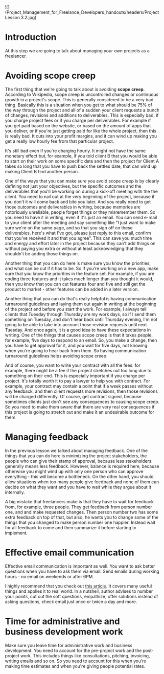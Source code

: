 ![](Project_Management_for_Freelance_Developers_handouts/headers/Project Lesson 3.2.jpg)
# Introduction

At this step we are going to talk about managing your own projects as a freelancer.

# Avoiding scope creep

The first thing that we're going to talk about is avoiding **scope creep**. According to Wikipedia, scope creep is uncontrolled changes or continuous growth in a project's scope. This is generally considered to be a very bad thing. Basically this is a situation when you get to what should be 75% of the way through the project and all of a sudden your client requests a bunch of changes, revisions and additions to deliverables. This is especially bad, if you charge project fees or if you charge per deliverables. For example if you get paid based on the website, or based on the amount of apps that you deliver, or if you're just getting paid for like the whole project, then this is really bad. It cuts into your profit margins, and it can wind up making you get a really low hourly fee from that particular project.

It's still bad even if you're charging hourly. It might not have the same monetary effect but, for example, if you told client B that you would be able to start on their work on some specific date and then the project for Client A takes so long that you have to push back the settled date, that can wind up making Client B find another person.

One of the ways that you can make sure you avoid scope creep is by clearly defining not just your objectives, but the specific outcomes and the deliverables that you'll be working on during a kick-off meeting with the the client. You need to nail out at the very beginning of the project, because if you don't it will come back and bite you later. And you really need to get those outcomes and deliverables in writing, because memories are notoriously unreliable, people forget things or they misremember them. So you need to have it in writing, even if it's just an email. You can send e-mail to your client after the meeting and say something like "I just want to make sure we're on the same page, and so that you sign off on these deliverables, here's what I've got, please just reply to this email, confirm that you've received it and that you agree". This can save you much time and energy and effort later in the project because they can't add things on without paying you extra or without at least acknowledging that they shouldn't be adding those things on.

Another thing that you can do here is make sure you know the priorities, and what can be cut if it has to be. So if you're working on a new app, make sure that you know the priorities in the feature set. For example, if you are coding three features and it takes much longer than you thought it would, then you know that you can cut features four and five and still get the product to market - other features can be added in a later version.

Another thing that you can do that's really helpful is having communication turnaround guidelines and laying them out again in writing at the beginning of the project and before you start the work. For example, I always tell clients that Tuesday through Thursday are my work days, so if I send them something  on Tuesday, and don't hear back until Thursday evening, I'm not going to be able to take into account those revision requests until next Tuesday. And once again, it is a good idea to have these expectations in writing. One of the things that causes scope creep is that it takes people, for example, five days to respond to an email. So, you make a change, then you have to get approval for it, and you wait for five days, not knowing when you're going to hear back from them. So having communication turnaround guidelines helps avoiding scope creep.

And of course, you want to write your contract with all the fees: for example, there might be a fee if the project stretches out too long due to something on their end. This is especially important if you charge per project. It's totally worth it to pay a lawyer to help you with contract. For example, your contract may contain a point that if a week passes without any feedback, and then client requests more revisions, then those revisions will be charged differently. Of course, get contract signed, because sometimes clients just don't see any consequences to causing scope creep. So you need to make them aware that there are very real consequences if this project is going to stretch out and make it an undesirable outcome for them.

# Managing feedback

In the previous lesson we talked about managing feedback. One of the things that you can do here is minimizing the project stakeholders, the people who can give their stamp of approval, because less stakeholders generally means less feedback. However, balance is required here, because otherwise you might wind up with only one person who can approve everything - this will become a bottleneck. On the other hand, you should allow situations when too many people give feedback and none of them can decide on what they want and you have to wait while they argue about it internally.

A big mistake that freelancers make is that they have to wait for feedback from, for example, three people. They get feedback from person number one, and and make requested changes. Then person number two has some extra feedback on top of that, but also, he wants you to change some of the things that you changed to make person number one happier. Instead wait for all feedback to come and then summarize it before starting to implement.

# Effective email communication

Effective email communication is important as well. You want to ask better questions when you have to ask them via email. Send emails during working hours - no email on weekends or after 6PM.

I highly recommend that you check out [this article](http://www.ndoherty.com/effective-email-communication/). It covers many useful things and applies it to real world. In a nutshell, author advises to number your points, cut out the soft questions, empathize, offer solutions instead of asking questions, check email just once or twice a day and more.

# Time for administrative and business development work

Make sure you leave time for administrative work and business development. You need to account for the pre-project work and the post-project work. This includes things like consultations, pitching, invoicing, writing emails and so on. So you need to account for this when you're making time estimates and when you're giving people potential rates.